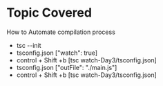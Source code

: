 # Topic Covered
How to Automate compilation process 
- tsc --init 
- tsconfig.json ["watch": true]
- control + Shift +b  [tsc watch-Day3/tsconfig.json]
- tsconfig.json ["outFile": "./main.js"]
- control + Shift +b  [tsc watch-Day3/tsconfig.json]